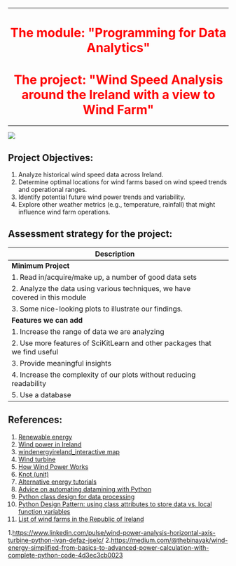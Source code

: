 
***

<div style="text-align: center; color: red;">
  <h1>The module: "Programming for Data Analytics"</h1>

  <h1>The project: "Wind Speed Analysis around the Ireland with a view to Wind Farm"</h1>
</div>

***

![](https://upload.wikimedia.org/wikipedia/commons/thumb/f/fa/Mount_Lucas_Wind_Farm_Co._Offaly_Ireland_-_geograph.org.uk_-_5399920.jpg/800px-Mount_Lucas_Wind_Farm_Co._Offaly_Ireland_-_geograph.org.uk_-_5399920.jpg)

## Project Objectives:

1. Analyze historical wind speed data across Ireland.
2. Determine optimal locations for wind farms based on wind speed trends and operational ranges.
3. Identify potential future wind power trends and variability.
4. Explore other weather metrics (e.g., temperature, rainfall) that might influence wind farm operations.


## Assessment strategy for the project: 

| **Description**                |                                                                                                   |
|--------------------------------|---------------------------------------------------------------------------------------------------|
| **Minimum Project**            |                                                                                                   |
| 1. Read in/acquire/make up, a number of good data sets |                                                                           |
| 2. Analyze the data using various techniques, we have covered in this module|                                                      |
| 3. Some nice-looking plots to illustrate our findings. |                                                                           |
| **Features we can add**        |                                                                                                   |
| 1. Increase the range of data we are analyzing |                                                                                   |
| 2. Use more features of SciKitLearn and other packages that we find useful |                                                       |
| 3. Provide meaningful insights    |                                                                                                |
| 4. Increase the complexity of our plots without reducing readability |                                                             |
| 5. Use a database                 |                                                                                                |




## References: 

1. [Renewable energy](https://en.wikipedia.org/wiki/Renewable_energy)
2. [Wind power in Ireland](https://en.wikipedia.org/wiki/Wind_power_in_Ireland)
3. [windenergyireland_interactive map](https://windenergyireland.com/about-wind/interactve-map)
4. [Wind turbine](https://en.wikipedia.org/wiki/Wind_turbine)
5. [How Wind Power Works](https://science.howstuffworks.com/environmental/green-science/wind-power.htm)
6. [Knot (unit)](https://en.wikipedia.org/wiki/Knot_(unit))
7. [Alternative energy tutorials](https://www.alternative-energy-tutorials.com/category/wind-energy)
8. [Advice on automating datamining with Python](https://stackoverflow.com/questions/41739786/advice-on-automating-datamining-with-python)
9. [Python class design for data processing](https://stackoverflow.com/questions/64739329/python-class-design-for-data-processing)
10. [Python Design Pattern: using class attributes to store data vs. local function variables](https://stackoverflow.com/questions/55706215/python-design-pattern-using-class-attributes-to-store-data-vs-local-function-v)
11. [List of wind farms in the Republic of Ireland](https://en.wikipedia.org/wiki/List_of_wind_farms_in_the_Republic_of_Ireland)


1.https://www.linkedin.com/pulse/wind-power-analysis-horizontal-axis-turbine-python-ivan-defaz-jselc/
2.https://medium.com/@thebinayak/wind-energy-simplified-from-basics-to-advanced-power-calculation-with-complete-python-code-4d3ec3cb0023
